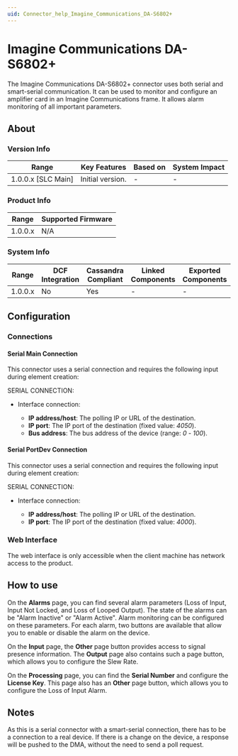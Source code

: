 ```yaml
---
uid: Connector_help_Imagine_Communications_DA-S6802+
---
```


# Imagine Communications DA-S6802+

The Imagine Communications DA-S6802+ connector uses both serial and smart-serial communication. It can be used to monitor and configure an amplifier card in an Imagine Communications frame. It allows alarm monitoring of all important parameters.

## About

### Version Info

| Range                | Key Features     | Based on     | System Impact     |
|----------------------|------------------|--------------|-------------------|
| 1.0.0.x [SLC Main]   | Initial version. | -            | -                 |

### Product Info

| Range     | Supported Firmware     |
|-----------|------------------------|
| 1.0.0.x   | N/A                    |

### System Info

| Range     | DCF Integration     | Cassandra Compliant     | Linked Components     | Exported Components     |
|-----------|---------------------|-------------------------|-----------------------|-------------------------|
| 1.0.0.x   | No                  | Yes                     | -                     | -                       |

## Configuration

### Connections

#### Serial Main Connection

This connector uses a serial connection and requires the following input during element creation:

SERIAL CONNECTION:

- Interface connection:

  - **IP address/host**: The polling IP or URL of the destination.
  - **IP port**: The IP port of the destination (fixed value: *4050*).
  - **Bus address**: The bus address of the device (range: *0* - *100*).

#### Serial PortDev Connection

This connector uses a serial connection and requires the following input during element creation:

SERIAL CONNECTION:

- Interface connection:

  - **IP address/host**: The polling IP or URL of the destination.
  - **IP port**: The IP port of the destination (fixed value: *4000*).

### Web Interface

The web interface is only accessible when the client machine has network access to the product.

## How to use

On the **Alarms** page, you can find several alarm parameters (Loss of Input, Input Not Locked, and Loss of Looped Output). The state of the alarms can be "Alarm Inactive" or "Alarm Active". Alarm monitoring can be configured on these parameters. For each alarm, two buttons are available that allow you to enable or disable the alarm on the device.

On the **Input** page, the **Other** page button provides access to signal presence information. The **Output** page also contains such a page button, which allows you to configure the Slew Rate.

On the **Processing** page, you can find the **Serial Number** and configure the **License Key**. This page also has an **Other** page button, which allows you to configure the Loss of Input Alarm.

## Notes

As this is a serial connector with a smart-serial connection, there has to be a connection to a real device. If there is a change on the device, a response will be pushed to the DMA, without the need to send a poll request.

